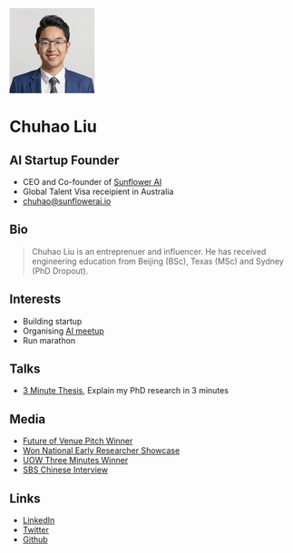 ![Image of chuhao liu](images/Chuhao_Profile.jpeg)

# Chuhao Liu

## AI Startup Founder

- CEO and Co-founder of [Sunflower AI](https://www.sunflowerai.io)
- Global Talent Visa receipient in Australia
- chuhao@sunflowerai.io

## Bio

> Chuhao Liu is an entreprenuer and influencer. He has received engineering education from Beijing (BSc), Texas (MSc) and Sydney (PhD Dropout).

## Interests

- Building startup
- Organising [AI meetup](https://www.linkedin.com/company/chinese-ai-meetup?trk=organization_guest_main-feed-card-text)
- Run marathon

## Talks

- [3 Minute Thesis](https://www.youtube.com/watch?v=0kpJ52Fi94o), Explain my PhD research in 3 minutes


## Media

- [Future of Venue Pitch Winner](https://www.usualcompany.com/blog/it-s-a-wrap-future-of-venues-showcase)
- [Won National Early Researcher Showcase](https://www.uow.edu.au/media/2018/engineering-student-wins-national-early-researchers-showcase-competition.php)
- [UOW Three Minutes Winner](https://www.uow.edu.au/the-stand/2019/uow-three-minute-thesis-winner.php)
- [SBS Chinese Interview](https://www.sbs.com.au/language/chinese/zh-hans/podcast-episode/chinese-communities/cw9hm1gcl)


## Links

- [LinkedIn](https://www.linkedin.com/in/chuhaoliuinnovation/)
- [Twitter](https://twitter.com/Chuhao__Liu)
- [Github](https://github.com/Chuhao95/)
